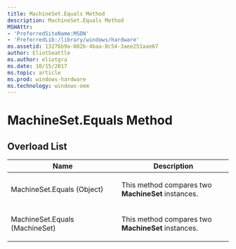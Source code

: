 ```yaml
---
title: MachineSet.Equals Method
description: MachineSet.Equals Method
MSHAttr:
- 'PreferredSiteName:MSDN'
- 'PreferredLib:/library/windows/hardware'
ms.assetid: 13276b9a-082b-4baa-8c54-3aee251aae67
author: EliotSeattle
ms.author: eliotgra
ms.date: 10/15/2017
ms.topic: article
ms.prod: windows-hardware
ms.technology: windows-oem
---
```


# MachineSet.Equals Method


## <span id="Overload_List"></span><span id="overload_list"></span><span id="OVERLOAD_LIST"></span>Overload List


<table>
<colgroup>
<col width="50%" />
<col width="50%" />
</colgroup>
<thead>
<tr class="header">
<th>Name</th>
<th>Description</th>
</tr>
</thead>
<tbody>
<tr class="odd">
<td><p>MachineSet.Equals (Object)</p></td>
<td><p>This method compares two <strong>MachineSet</strong> instances.</p></td>
</tr>
<tr class="even">
<td><p>MachineSet.Equals (MachineSet)</p></td>
<td><p>This method compares two <strong>MachineSet</strong> instances.</p></td>
</tr>
</tbody>
</table>

 

 

 






